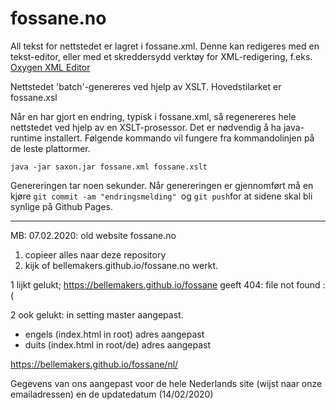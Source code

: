 # fossane.no

All tekst for nettstedet er lagret i fossane.xml. Denne kan redigeres med en tekst-editor, eller med et skreddersydd verktøy for XML-redigering, f.eks. [Oxygen XML Editor](https://www.oxygenxml.com)

Nettstedet 'batch'-genereres ved hjelp av XSLT. Hovedstilarket er fossane.xsl

Når en har gjort en endring, typisk i fossane.xml, så regenereres hele nettstedet ved hjelp av en XSLT-prosessor. Det er nødvendig å ha java-runtime installert. Følgende kommando vil fungere fra kommandolinjen på de leste plattormer.

    java -jar saxon.jar fossane.xml fossane.xslt

Genereringen tar noen sekunder. Når genereringen er gjennomført må en kjøre `git commit -am "endringsmelding" `og `git push`for at sidene skal bli synlige på Github Pages.

----------------------------------------------------------

MB: 07.02.2020:
old website fossane.no
<ol>
<li>copieer alles naar deze repository
<li>kijk of bellemakers.github.io/fossane.no werkt.
</ol>

1 lijkt gelukt; https://bellemakers.github.io/fossane geeft 404: file not found :(

2 ook gelukt: in setting master aangepast.

<ul>
<li>engels (index.html in root) adres aangepast
<li>duits (index.html in root/de) adres aangepast
</ul>

https://bellemakers.github.io/fossane/nl/

Gegevens van ons aangepast voor de hele Nederlands site (wijst naar onze emailadressen) en de updatedatum (14/02/2020)
